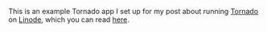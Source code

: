This is an example Tornado app I set up for my post about running [Tornado](http://www.tornadoweb.org/) on [Linode](http://www.linode.com/), which you can read [here](http://chase-lee.com/post/17197274701).

